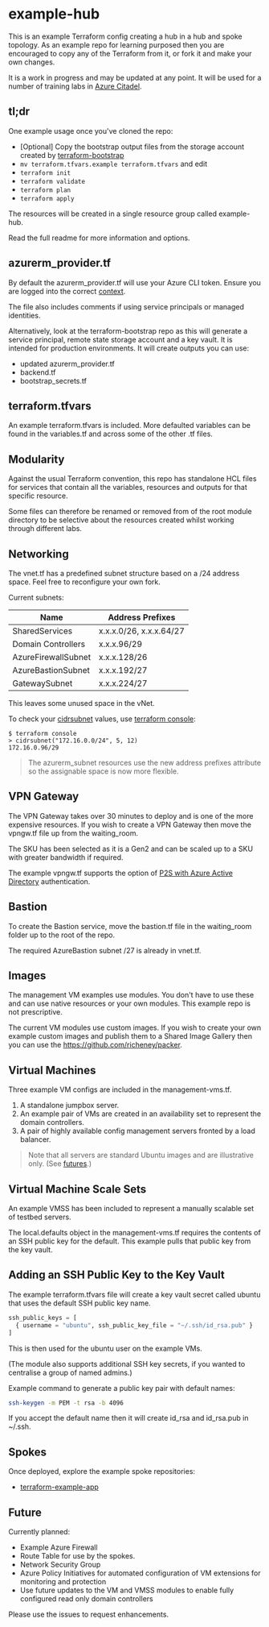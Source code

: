 # example-hub

This is an example Terraform config creating a hub in a hub and spoke topology. As an example repo for learning purposed then you are encouraged to copy any of the Terraform from it, or fork it and make your own changes.

It is a work in progress and may be updated at any point. It will be used for a number of training labs in [Azure Citadel](https://azurecitadel.com).

## tl;dr

One example usage once you've cloned the repo:

* [Optional] Copy the bootstrap output files from the storage account created by [terraform-bootstrap](https://github.com/terraform-azurerm-modules/terraform-bootstrap)
* `mv terraform.tfvars.example terraform.tfvars` and edit
* `terraform init`
* `terraform validate`
* `terraform plan`
* `terraform apply`

The resources will be created in a single resource group called example-hub.

Read the full readme for more information and options.

## azurerm_provider.tf

By default the azurerm_provider.tf will use your Azure CLI token. Ensure you are logged into the correct [context](docs/context.md).

The file also includes comments if using service principals or managed identities.

Alternatively, look at the terraform-bootstrap repo as this will generate a service principal, remote state storage account and a key vault. It is intended for production environments. It will create outputs you can use:

* updated azurerm_provider.tf
* backend.tf
* bootstrap_secrets.tf

## terraform.tfvars

An example terraform.tfvars is included. More defaulted variables can be found in the variables.tf and across some of the other .tf files.

## Modularity

Against the usual Terraform convention, this repo has standalone HCL files for services that contain all the variables, resources and outputs for that specific resource.

Some files can therefore be renamed or removed from of the root module directory to be selective about the resources created whilst working through different labs.

## Networking

The vnet.tf has a predefined subnet structure based on a /24 address space. Feel free to reconfigure your own fork.

Current subnets:

| Name  | Address Prefixes |
| ------------- | ------------- |
| SharedServices | x.x.x.0/26, x.x.x.64/27 |
| Domain Controllers | x.x.x.96/29  |
| AzureFirewallSubnet | x.x.x.128/26  |
| AzureBastionSubnet | x.x.x.192/27  |
| GatewaySubnet | x.x.x.224/27  |

This leaves some unused space in the vNet.

To check your [cidrsubnet](https://www.terraform.io/docs/configuration/functions/cidrsubnet.html) values, use [terraform console](https://www.terraform.io/docs/commands/console.html):

```text
$ terraform console
> cidrsubnet("172.16.0.0/24", 5, 12)
172.16.0.96/29
```

> The azurerm_subnet resources use the new address prefixes attribute so the assignable space is now more flexible.

## VPN Gateway

The VPN Gateway takes over 30 minutes to deploy and is one of the more expensive resources. If you wish to create a VPN Gateway then move the vpngw.tf file up from the waiting_room.

The SKU has been selected as it is a Gen2 and can be scaled up to a SKU with greater bandwidth if required.

The example vpngw.tf supports the option of [P2S with Azure Active Directory](docs/vpngw.md) authentication.

## Bastion

To create the Bastion service, move the bastion.tf file in the waiting_room folder up to the root of the repo.

The required AzureBastion subnet /27 is already in vnet.tf.

## Images

The management VM examples use modules. You don't have to use these and can use native resources or your own modules. This example repo is not prescriptive.

The current VM modules use custom images. If you wish to create your own example custom images and publish them to a Shared Image Gallery then you can use the <https://github.com/richeney/packer>.

## Virtual Machines

Three example VM configs are included in the management-vms.tf.

1. A standalone jumpbox server.
1. An example pair of VMs are created in an availability set to represent the domain controllers.
1. A pair of highly available config management servers fronted by a load balancer.

> Note that all servers are standard Ubuntu images and are illustrative only. (See [futures](#futures).)

## Virtual Machine Scale Sets

An example VMSS has been included to represent a manually scalable set of testbed servers.

The local.defaults object in the management-vms.tf requires the contents of an SSH public key for the default. This example pulls that public key from the key vault.

## Adding an SSH Public Key to the Key Vault

The example terraform.tfvars file will create a key vault secret called ubuntu that uses the default SSH public key name.

```terraform
ssh_public_keys = [
  { username = "ubuntu", ssh_public_key_file = "~/.ssh/id_rsa.pub" }
]
```

This is then used for the ubuntu user on the example VMs.

(The module also supports additional SSH key secrets, if you wanted to centralise a group of named admins.)

Example command to generate a public key pair with default names:

```bash
ssh-keygen -m PEM -t rsa -b 4096
```

If you accept the default name then it will create id_rsa and id_rsa.pub in ~/.ssh.

## Spokes

Once deployed, explore the example spoke repositories:

* [terraform-example-app](https://github.com/terraform-azurerm-modules/terraform-example-app)

## Future

Currently planned:

* Example Azure Firewall
* Route Table for use by the spokes.
* Network Security Group
* Azure Policy Initiatives for automated configuration of VM extensions for monitoring and protection
* Use future updates to the VM and VMSS modules to enable fully configured read only domain controllers

Please use the issues to request enhancements.
